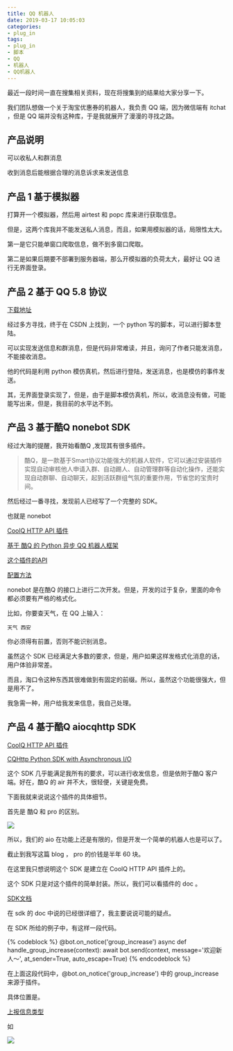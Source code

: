 ```yaml
---
title: QQ 机器人
date: 2019-03-17 10:05:03
categories:
- plug_in
tags:
- plug_in
- 脚本
- QQ
- 机器人
- QQ机器人
---
```

最近一段时间一直在搜集相关资料，现在将搜集到的结果给大家分享一下。

<!-- more -->

我们团队想做一个关于淘宝优惠券的机器人，我负责 QQ 端，因为微信端有 itchat ，但是 QQ 端并没有这种库，于是我就展开了漫漫的寻找之路。

## 产品说明

可以收私人和群消息

收到消息后能根据合理的消息诉求来发送信息

## 产品 1 基于模拟器

打算开一个模拟器，然后用 airtest 和 popc 库来进行获取信息。

但是，这两个库我并不能发送私人消息，而且，如果用模拟器的话，局限性太大。

第一是它只能单窗口爬取信息，做不到多窗口爬取。

第二是如果后期要不部署到服务器端，那么开模拟器的负荷太大，最好让 QQ 进行无界面登录。

## 产品 2 基于 QQ 5.8 协议

[下载地址](https://download.csdn.net/download/a1311817771/10929605)

经过多方寻找，终于在 CSDN 上找到，一个 python 写的脚本，可以进行脚本登陆。

可以实现发送信息和群消息，但是代码非常难读，并且，询问了作者只能发消息，不能接收消息。

他的代码是利用 python 模仿真机，然后进行登陆，发送消息，也是模仿的事件发送。

其，无界面登录实现了，但是，由于是脚本模仿真机，所以，收消息没有做，可能能写出来，但是，我目前的水平达不到。

## 产品 3 基于酷Q nonebot SDK

经过大海的提醒，我开始看酷Q ,发现其有很多插件。

>酷Q，是一款基于Smart协议功能强大的机器人软件，它可以通过安装插件实现自动审核他人申请入群、自动踢人、自动管理群等自动化操作，还能实现自动群聊、自动聊天，起到活跃群组气氛的重要作用，节省您的宝贵时间。

然后经过一番寻找，发现前人已经写了一个完整的 SDK。

也就是 nonebot

[CoolQ HTTP API 插件](https://github.com/richardchien/coolq-http-api)

[基于 酷Q 的 Python 异步 QQ 机器人框架](https://github.com/richardchien/nonebot)

[这个插件的API](https://none.rclab.tk/guide/)

[配置方法](https://none.rclab.tk/guide/installation.html)

nonebot 是在酷Q 的接口上进行二次开发。但是，开发的过于复杂，里面的命令都必须要有严格的格式化。

比如，你要查天气，在 QQ 上输入：

	天气 西安
	
你必须得有前置，否则不能识别消息。

虽然这个 SDK 已经满足大多数的要求，但是，用户如果这样发格式化消息的话，用户体验非常差。

而且，淘口令这种东西其很难做到有固定的前缀。所以，虽然这个功能很强大，但是用不了。

我急需一种，用户给我发来信息，我自己处理。

## 产品 4 基于酷Q aiocqhttp SDK

[CoolQ HTTP API 插件](https://github.com/richardchien/coolq-http-api)

[CQHttp Python SDK with Asynchronous I/O](https://github.com/richardchien/python-aiocqhttp)

这个 SDK 几乎能满足我所有的要求，可以进行收发信息，但是依附于酷Q 客户端。好在，酷Q 的 air 并不大，很轻便，关键是免费。

下面我就来说说这个插件的具体细节。

首先是 酷Q 和 pro 的区别。

![](/images/plug_in/10_0.png)

所以，我们的 aio 在功能上还是有限的，但是开发一个简单的机器人也是可以了。

截止到我写这篇 blog ， pro 的价钱是半年 60 块。

在这里我只想说明这个 SDK 是建立在 CoolQ HTTP API 插件上的。

这个 SDK 只是对这个插件的简单封装。所以，我们可以看插件的 doc 。

[SDK文档](https://github.com/richardchien/python-aiocqhttp)

在 sdk 的 doc 中说的已经很详细了，我主要说说可能的疑点。

在 SDK 所给的例子中，有这样一段代码。

{% codeblock %}
@bot.on_notice('group_increase')
async def handle_group_increase(context):
    await bot.send(context, message='欢迎新人～',
                   at_sender=True, auto_escape=True)
{% endcodeblock %}

在上面这段代码中，@bot.on_notice('group_increase') 中的 group_increase 来源于插件。

具体位置是。

[上报信息类型](https://cqhttp.cc/docs/4.8/#/Post)

如

![](/images/plug_in/10_1.png)




































